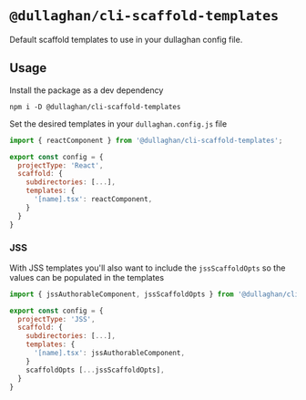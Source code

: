 # `@dullaghan/cli-scaffold-templates`

Default scaffold templates to use in your dullaghan config file.

## Usage

Install the package as a dev dependency

```
npm i -D @dullaghan/cli-scaffold-templates
```

Set the desired templates in your `dullaghan.config.js` file

```js
import { reactComponent } from '@dullaghan/cli-scaffold-templates';

export const config = {
  projectType: 'React',
  scaffold: {
    subdirectories: [...],
    templates: {
      '[name].tsx': reactComponent,
    }
  }
}
```

### JSS

With JSS templates you'll also want to include the `jssScaffoldOpts` so the values can be populated in the templates

```js
import { jssAuthorableComponent, jssScaffoldOpts } from '@dullaghan/cli-scaffold-templates';

export const config = {
  projectType: 'JSS',
  scaffold: {
    subdirectories: [...],
    templates: {
      '[name].tsx': jssAuthorableComponent,
    }
    scaffoldOpts [...jssScaffoldOpts],
  }
}
```
